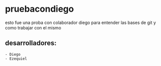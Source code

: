 # pruebacondiego
esto fue una proba con colaborador diego para entender las bases de git y como trabajar con el mismo

## desarrolladores:
    - Diego
    - Ezequiel
